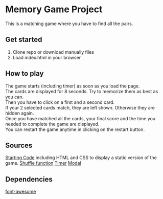 # Memory Game Project
This is a matching game where you have to find all the pairs.

## Get started
1. Clone repo or download manually files
2. Load index.html in your browser

## How to play
The game starts (including timer) as soon as you load the page.  
The cards are displayed for 8 seconds. Try to memorize them as best as you can.  
Then you have to click on a first and a second card.  
If your 2 selected cards match, they are left shown. Otherwise they are hidden again.  
Once you have matched all the cards, your final score and the time you needed to complete the game are displayed.  
You can restart the game anytime in clicking on the restart button.

## Sources
[Starting Code](https://github.com/udacity/fend-project-memory-game) including HTML and CSS to display a static version of the game.
[Shuffle function](http://stackoverflow.com/a/2450976)
[Timer](https://albert-gonzalez.github.io/easytimer.js/)
[Modal](https://www.w3schools.com/howto/howto_css_modals.asp)

## Dependencies
[font-awesome](https://maxcdn.bootstrapcdn.com/font-awesome/4.6.1/css/font-awesome.min.css)
